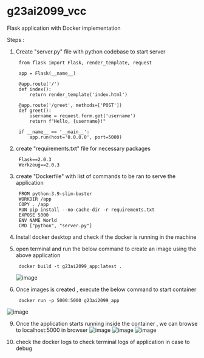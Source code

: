 # g23ai2099_vcc
Flask application with Docker implementation

Steps :

1. Create "server.py" file with python codebase to start server

		from flask import Flask, render_template, request
		
		app = Flask(__name__)
		
		@app.route('/')
		def index():
		    return render_template('index.html')
		
		@app.route('/greet', methods=['POST'])
		def greet():
		    username = request.form.get('username')
		    return f"Hello, {username}!"
		
		if __name__ == '__main__':
		    app.run(host='0.0.0.0', port=5000)


3. create "requirements.txt" file for necessary packages 

		Flask==2.0.3
		Werkzeug==2.0.3
		
4. create "Dockerfile" with list of commands to be ran to serve the application

		FROM python:3.9-slim-buster
		WORKDIR /app
		COPY . /app
		RUN pip install --no-cache-dir -r requirements.txt
		EXPOSE 5000
		ENV NAME World
		CMD ["python", "server.py"]

5. Install docker desktop and check if the docker is running in the machine
6. open terminal and run the below command to create an image using the above application

		docker build -t g23ai2099_app:latest .

   ![image](https://github.com/user-attachments/assets/811965a5-e694-4914-b35e-3013fe6c014c)

8. Once images is created , execute the below command to start container

		docker run -p 5000:5000 g23ai2099_app
![image](https://github.com/user-attachments/assets/da85abaa-e99f-41c9-ae84-a8a8480b0b87)


9. Once the application starts running inside the container , we can browse to localhost:5000 in browser
    ![image](https://github.com/user-attachments/assets/55df842f-39bf-4d47-b594-be63444b1582)
   ![image](https://github.com/user-attachments/assets/ce80c51b-d609-46c3-ad21-8878ab67332c)
   ![image](https://github.com/user-attachments/assets/d5b1b80d-b3f5-45eb-af7b-b4d0aee7d358)

11. check the docker logs <container ID> to check terminal logs of application in case to debug
